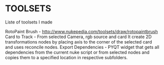 # TOOLSETS
Liste of toolsets I made


RotoPaint Brush - http://www.nukepedia.com/toolsets/draw/rotopaintbrush
Card to Track - From selected Camera, rgb source and card It create 2D transformations nodes by placing axis to the corner of the selected card and uses reconcile nodes.
Export Dependencies - PYQT widget that gets all dependencies from the current nuke script or from selected nodes and copies them to a specified location in respective subfolders.

